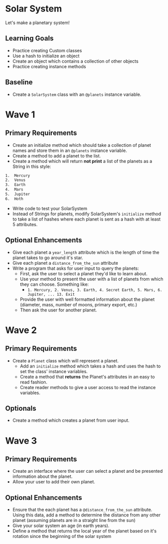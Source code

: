 # Solar System
Let's make a planetary system!

## Learning Goals

- Practice creating Custom classes
- Use a hash to initialize an object
- Create an object which contains a collection of other objects
- Practice creating instance methods


## Baseline
- Create a `SolarSystem` class with an `@planets` instance variable.



# Wave 1
## Primary Requirements
- Create an initialize method which should take a collection of planet names and store them in an `@planets` instance variable.
- Create a method to add a planet to the list.
- Create a method which will return **not print** a list of the planets as a String in this style:

```bash
1.  Mercury
2.  Venus
3.  Earth
4.  Mars
5.  Jupiter
6.  Hoth
```
- Write code to test your SolarSystem
- Instead of Strings for planets, modify SolarSystem's `initialize` method to take a list of hashes where each planet is sent as a hash with at least 5 attributes.  

## Optional Enhancements
- Give each planet a `year_length` attribute which is the length of time the planet takes to go around it's star.  
- Give each planet a `distance_from_the_sun` attribute
- Write a program that asks for user input to query the planets:
  - First, ask the user to select a planet they'd like to learn about.
  - Use your method to present the user with a list of planets from which they can choose. Something like:
    - `1. Mercury, 2. Venus, 3. Earth, 4. Secret Earth, 5. Mars, 6. Jupiter, ... 13. Exit`
  - Provide the user with well formatted information about the planet (diameter, mass, number of moons, primary export, etc.)
  - Then ask the user for another planet.

# Wave 2
## Primary Requirements
- Create a `Planet` class which will represent a planet.
    - Add an `initialize` method which takes a hash and uses the hash to set the class' instance variables.  
    - Create a method that **returns** the Planet's attributes in an easy to read fashion.
    - Create reader methods to give a user access to read the instance variables.

## Optionals
-  Create a method which creates a planet from user input.

# Wave 3
## Primary Requirements
- Create an interface where the user can select a planet and be presented information about the planet.  
- Allow your user to add their own planet.  

## Optional Enhancements
- Ensure that the each planet has a `@distance_from_the_sun` attribute. Using this data, add a method to determine the distance from any other planet (assuming planets are in a straight line from the sun)
- Give your solar system an age (in earth years).
- Define a method that returns the local year of the planet based on it's rotation since the beginning of the solar system
